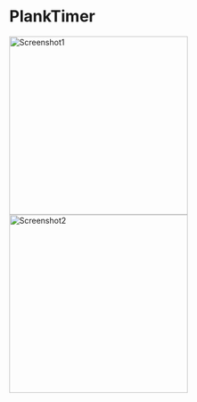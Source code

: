 # PlankTimer

<img alt="Screenshot1" src="https://user-images.githubusercontent.com/1221502/80949557-314da280-8e2f-11ea-856e-08afd6878f43.png" width="320" /><img alt="Screenshot2" src="https://user-images.githubusercontent.com/1221502/80949564-34489300-8e2f-11ea-9189-06ea55e72fec.png" width="320" />
